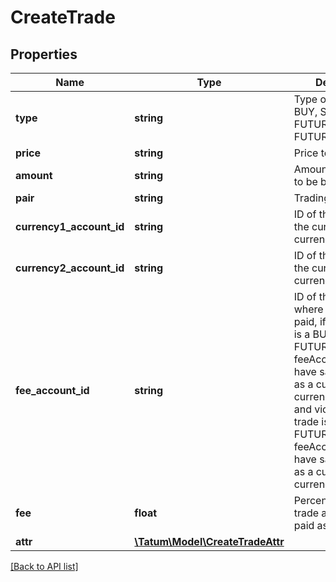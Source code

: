 # CreateTrade

## Properties

Name | Type | Description | Notes
------------ | ------------- | ------------- | -------------
**type** | **string** | Type of the trade, BUY, SELL, FUTURE_BUY, FUTURE_SELL |
**price** | **string** | Price to buy / sell |
**amount** | **string** | Amount of the trade to be bought / sold |
**pair** | **string** | Trading pair |
**currency1_account_id** | **string** | ID of the account of the currency 1 trade currency |
**currency2_account_id** | **string** | ID of the account of the currency 2 trade currency |
**fee_account_id** | **string** | ID of the account where fee will be paid, if any. If trade is a BUY or FUTURE_BUY type, feeAccountId must have same currency as a currency of currency2AccountId, and vice versa if trade is a SELL or FUTURE_SELL type, feeAccountId must have same currency as a currency of currency1AccountId. | [optional]
**fee** | **float** | Percentage of the trade amount to be paid as a fee. | [optional]
**attr** | [**\Tatum\Model\CreateTradeAttr**](CreateTradeAttr.md) |  |

[[Back to API list]](../../README.md#api-endpoints)
